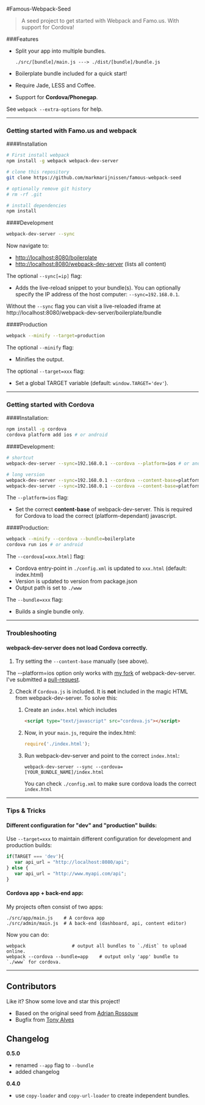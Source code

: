 #Famous-Webpack-Seed
> A seed project to get started with Webpack and Famo.us. With support for Cordova!

###Features

* Split your app into multiple bundles. 

    ```./src/[bundle]/main.js ---> ./dist/[bundle]/bundle.js```
      
* Boilerplate bundle included for a quick start!
* Require Jade, LESS and Coffee.
* Support for **Cordova/Phonegap**.

See `webpack --extra-options` for help.

---

### Getting started with Famo.us and webpack

####Installation

```bash
# First install webpack
npm install -g webpack webpack-dev-server 

# clone this repository
git clone https://github.com/markmarijnissen/famous-webpack-seed

# optionally remove git history
# rm -rf .git 

# install dependencies
npm install 
```

####Development

```bash
webpack-dev-server --sync
```

Now navigate to:

* [http://localhost:8080/boilerplate](http://localhost:8080/boilerplate)
* [http://localhost:8080/webpack-dev-server](http://localhost:8080/webpack-dev-server) (lists all content)

The optional `--sync[=ip]` flag:

* Adds the live-reload snippet to your bundle(s). You can optionally specify the IP address of the host computer: `--sync=192.168.0.1`. 

Without the `--sync` flag you can visit a live-reloaded iframe at http://localhost:8080/webpack-dev-server/boilerplate/bundle


####Production
```bash
webpack --minify --target=production
```

The optional `--minify` flag:

* Minifies the output.

The optional `--target=xxx` flag:

* Set a global TARGET variable (default: `window.TARGET='dev'`).

---

### Getting started with Cordova 

####Installation:

```bash
npm install -g cordova
cordova platform add ios # or android
```

####Development:

```bash
# shortcut
webpack-dev-server --sync=192.168.0.1 --cordova --platform=ios # or android

# long version
webpack-dev-server --sync=192.168.0.1 --cordova --content-base=platform/ios/www 
webpack-dev-server --sync=192.168.0.1 --cordova --content-base=platform/android/assets/www 
```

The `--platform=ios` flag:

* Set the correct **content-base** of webpack-dev-server. This is required for Cordova to load the correct (platform-dependant) javascript.


####Production:
```bash
webpack --minify --cordova --bundle=boilerplate
cordova run ios # or android
```

The `--cordova[=xxx.html]` flag:

* Cordova entry-point in `./config.xml` is updated to `xxx.html` (default: index.html)
* Version is updated to version from package.json
* Output path is set to `./www`

The `--bundle=xxx` flag:

* Builds a single bundle only.

---

### Troubleshooting

#### webpack-dev-server does not load Cordova correctly.

1. Try setting the `--content-base` manually (see above).

  The --platform=ios option only works with [my fork](https://github.com/markmarijnissen/webpack-dev-server) of webpack-dev-server. I've submitted a [pull-request](https://github.com/webpack/webpack-dev-server/pull/41). 

2. Check if `Cordova.js` is included. It is **not** included in the magic HTML from webpack-dev-server. To solve this:

    1. Create an `index.html` which includes 
        ````html
        <script type="text/javascript" src="cordova.js"></script>
        ````
    2. Now, in your `main.js`, require the index.html:
        ````js
        require('./index.html');
        ````
        
    3. Run webpack-dev-server and point to the correct `index.html`:
        ````
        webpack-dev-server --sync --cordova=[YOUR_BUNDLE_NAME]/index.html
        ````
        
        You can check `./config.xml` to make sure cordova loads the correct `index.html`
        
---

### Tips & Tricks

#### Different configuration for "dev" and "production" builds:
Use `--target=xxx` to maintain different configuration for development and production builds:

```javascript
if(TARGET === 'dev'){
   var api_url = "http://localhost:8080/api";
} else {
   var api_url = "http://www.myapi.com/api";
}
```

#### Cordova app + back-end app:
My projects often consist of two apps:

```
./src/app/main.js    # A cordova app
./src/admin/main.js  # A back-end (dashboard, api, content editor)
```   

Now you can do:
```
webpack                 # output all bundles to `./dist` to upload online.
webpack --cordova --bundle=app    # output only 'app' bundle to `./www` for cordova.
```
---

## Contributors

Like it? Show some love and star this project!

* Based on the original seed from [Adrian Rossouw](https://github.com/Vertice/famous-webpack-seed)
* Bugfix from [Tony Alves](https://github.com/talves/)

## Changelog

**0.5.0**

* renamed `--app` flag to `--bundle`
* added changelog

**0.4.0**

* use `copy-loader` and `copy-url-loader` to create independent bundles.